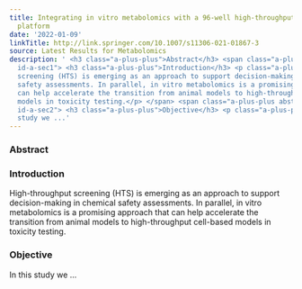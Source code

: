 ```yaml
---
title: Integrating in vitro metabolomics with a 96-well high-throughput screening
  platform
date: '2022-01-09'
linkTitle: http://link.springer.com/10.1007/s11306-021-01867-3
source: Latest Results for Metabolomics
description: ' <h3 class="a-plus-plus">Abstract</h3> <span class="a-plus-plus abstract-section
  id-a-sec1"> <h3 class="a-plus-plus">Introduction</h3> <p class="a-plus-plus">High-throughput
  screening (HTS) is emerging as an approach to support decision-making in chemical
  safety assessments. In parallel, in vitro metabolomics is a promising approach that
  can help accelerate the transition from animal models to high-throughput cell-based
  models in toxicity testing.</p> </span> <span class="a-plus-plus abstract-section
  id-a-sec2"> <h3 class="a-plus-plus">Objective</h3> <p class="a-plus-plus">In this
  study we ...'
---
```

 <h3 class="a-plus-plus">Abstract</h3> <span class="a-plus-plus abstract-section id-a-sec1"> <h3 class="a-plus-plus">Introduction</h3> <p class="a-plus-plus">High-throughput screening (HTS) is emerging as an approach to support decision-making in chemical safety assessments. In parallel, in vitro metabolomics is a promising approach that can help accelerate the transition from animal models to high-throughput cell-based models in toxicity testing.</p> </span> <span class="a-plus-plus abstract-section id-a-sec2"> <h3 class="a-plus-plus">Objective</h3> <p class="a-plus-plus">In this study we ...